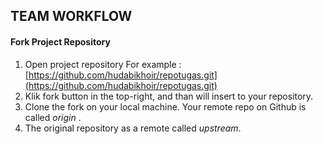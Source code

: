 ## **TEAM WORKFLOW**

#### Fork Project Repository

1. Open project repository
   For example : [https://github.com/hudabikhoir/repotugas.git](https://github.com/hudabikhoir/repotugas.git)
2. Klik fork button in the top-right, and than will insert to your repository.
3. Clone the fork on your local machine. Your remote repo on Github is called _origin_ .
4. The original repository as a remote called _upstream_.

 

